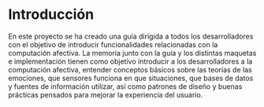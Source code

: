 # Introducción



En este proyecto se ha creado una guía dirigida a todos los desarrolladores con el objetivo de introducir funcionalidades relacionadas con la computación afectiva. La memoria junto con la guía y los distintas maquetas e implementación tienen como objetivo introducir a los desarrolladores a la computación afectiva, entender conceptos básicos sobre las teorías de las emociones, que sensores funciona en que situaciones, que bases de datos y fuentes de información utilizar, así como patrones de diseño y buenas prácticas pensados para mejorar la experiencia del usuario.
